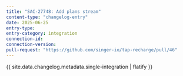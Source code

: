 ```yaml
---
title: "SAC-27748: Add plans stream"
content-type: "changelog-entry"
date: 2025-06-25
entry-type: 
entry-category: integration
connection-id: 
connection-version: 
pull-request: "https://github.com/singer-io/tap-recharge/pull/46"
---
```

{{ site.data.changelog.metadata.single-integration | flatify }}
